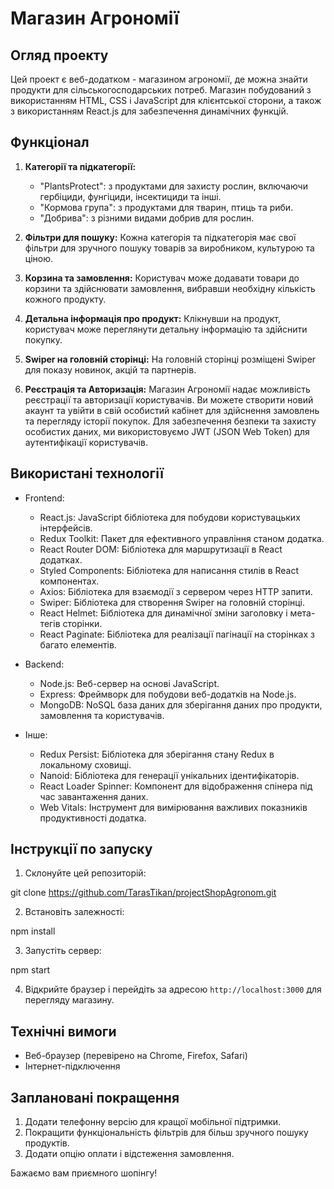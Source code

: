 # Магазин Агрономії

## Огляд проекту

Цей проект є веб-додатком - магазином агрономії, де можна знайти продукти для сільськогосподарських потреб. Магазин побудований з використанням HTML, CSS і JavaScript для клієнтської сторони, а також з використанням React.js для забезпечення динамічних функцій.

## Функціонал

1. **Категорії та підкатегорії:**
   - "PlantsProtect": з продуктами для захисту рослин, включаючи гербіциди, фунгіциди, інсектициди та інші.
   - "Кормова група": з продуктами для тварин, птиць та риби.
   - "Добрива": з різними видами добрив для рослин.

2. **Фільтри для пошуку:**
   Кожна категорія та підкатегорія має свої фільтри для зручного пошуку товарів за виробником, культурою та ціною.

3. **Корзина та замовлення:**
   Користувач може додавати товари до корзини та здійснювати замовлення, вибравши необхідну кількість кожного продукту.

4. **Детальна інформація про продукт:**
   Клікнувши на продукт, користувач може переглянути детальну інформацію та здійснити покупку.

5. **Swiper на головній сторінці:**
   На головній сторінці розміщені Swiper для показу новинок, акцій та партнерів.

6. **Реєстрація та Авторизація:**
   Магазин Агрономії надає можливість реєстрації та авторизації користувачів. Ви можете створити новий акаунт та увійти в свій особистий кабінет для здійснення замовлень та перегляду історії покупок. Для забезпечення безпеки та захисту особистих даних, ми використовуємо JWT (JSON Web Token) для аутентифікації користувачів.

## Використані технології

- Frontend:
  - React.js: JavaScript бібліотека для побудови користувацьких інтерфейсів.
  - Redux Toolkit: Пакет для ефективного управління станом додатка.
  - React Router DOM: Бібліотека для маршрутизації в React додатках.
  - Styled Components: Бібліотека для написання стилів в React компонентах.
  - Axios: Бібліотека для взаємодії з сервером через HTTP запити.
  - Swiper: Бібліотека для створення Swiper на головній сторінці.
  - React Helmet: Бібліотека для динамічної зміни заголовку і мета-тегів сторінки.
  - React Paginate: Бібліотека для реалізації пагінації на сторінках з багато елементів.

- Backend:
  - Node.js: Веб-сервер на основі JavaScript.
  - Express: Фреймворк для побудови веб-додатків на Node.js.
  - MongoDB: NoSQL база даних для зберігання даних про продукти, замовлення та користувачів.

- Інше:
  - Redux Persist: Бібліотека для зберігання стану Redux в локальному сховищі.
  - Nanoid: Бібліотека для генерації унікальних ідентифікаторів.
  - React Loader Spinner: Компонент для відображення спінера під час завантаження даних.
  - Web Vitals: Інструмент для вимірювання важливих показників продуктивності додатка.


## Інструкції по запуску

1. Склонуйте цей репозиторій:

git clone https://github.com/TarasTikan/projectShopAgronom.git

2. Встановіть залежності: 

npm install

3. Запустіть сервер:

npm start

4. Відкрийте браузер і перейдіть за адресою `http://localhost:3000` для перегляду магазину.

## Технічні вимоги

- Веб-браузер (перевірено на Chrome, Firefox, Safari)
- Інтернет-підключення

## Заплановані покращення

1. Додати телефонну версію для кращої мобільної підтримки.
2. Покращити функціональність фільтрів для більш зручного пошуку продуктів.
3. Додати опцію оплати і відстеження замовлення.

Бажаємо вам приємного шопінгу!
